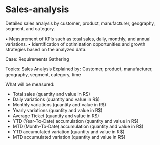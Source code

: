 # Sales-analysis
Detailed sales analysis by customer, product, manufacturer, geography, segment, and category. 

• Measurement of KPIs such as total sales, daily, monthly, and annual variations. 
• Identification of optimization opportunities and growth strategies based on the analyzed data.


Case: Requirements Gathering

Topics: Sales Analysis
Explained by: Customer, product, manufacturer, geography, segment, category, time

What will be measured:
  - Total sales (quantity and value in R$)
  - Daily variations (quantity and value in R$)
  - Monthly variations (quantity and value in R$)
  - Yearly variations (quantity and value in R$)
  - Average Ticket (quantity and value in R$)
  - YTD (Year-To-Date) accumulation (quantity and value in R$)
  - MTD (Month-To-Date) accumulation (quantity and value in R$)
  - YTD accumulated variation (quantity and value in R$)
  - MTD accumulated variation (quantity and value in R$)

